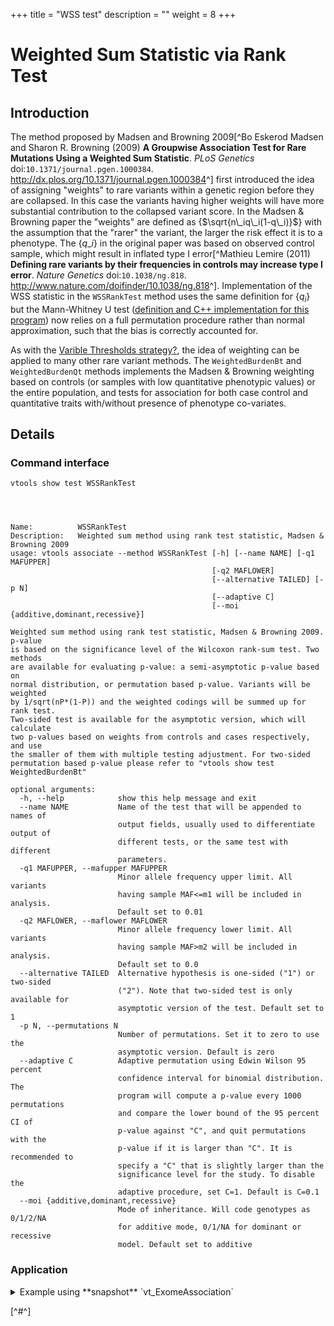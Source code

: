 
+++
title = "WSS test"
description = ""
weight = 8
+++



# Weighted Sum Statistic via Rank Test 



## Introduction

The method proposed by Madsen and Browning 2009[^Bo Eskerod Madsen and Sharon R. Browning (2009) **A Groupwise Association Test for Rare Mutations Using a Weighted Sum Statistic**. *PLoS Genetics* doi:`10.1371/journal.pgen.1000384`. <http://dx.plos.org/10.1371/journal.pgen.1000384>^] first introduced the idea of assigning "weights" to rare variants within a genetic region before they are collapsed. In this case the variants having higher weights will have more substantial contribution to the collapsed variant score. In the Madsen & Browning paper the "weights" are defined as {$\sqrt{n\_iq\_i(1-q\_i)}$} with the assumption that the "rarer" the variant, the larger the risk effect it is to a phenotype. The {$q\_i$} in the original paper was based on observed control sample, which might result in inflated type I error[^Mathieu Lemire (2011) **Defining rare variants by their frequencies in controls may increase type I error**. *Nature Genetics* doi:`10.1038/ng.818`. <http://www.nature.com/doifinder/10.1038/ng.818>^]. Implementation of the WSS statistic in the `WSSRankTest` method uses the same definition for {$q_i$} but the Mann-Whitney U test ([definition and C++ implementation for this program][1]) now relies on a full permutation procedure rather than normal approximation, such that the bias is correctly accounted for. 

As with the [Varible Thresholds strategy][2][?][2], the idea of weighting can be applied to many other rare variant methods. The `WeightedBurdenBt` and `WeightedBurdenQt` methods implements the Madsen & Browning weighting based on controls (or samples with low quantitative phenotypic values) or the entire population, and tests for association for both case control and quantitative traits with/without presence of phenotype co-variates. 



## Details

### Command interface

    vtools show test WSSRankTest
    



    Name:          WSSRankTest
    Description:   Weighted sum method using rank test statistic, Madsen & Browning 2009
    usage: vtools associate --method WSSRankTest [-h] [--name NAME] [-q1 MAFUPPER]
                                                 [-q2 MAFLOWER]
                                                 [--alternative TAILED] [-p N]
                                                 [--adaptive C]
                                                 [--moi {additive,dominant,recessive}]
    
    Weighted sum method using rank test statistic, Madsen & Browning 2009. p-value
    is based on the significance level of the Wilcoxon rank-sum test. Two methods
    are available for evaluating p-value: a semi-asymptotic p-value based on
    normal distribution, or permutation based p-value. Variants will be weighted
    by 1/sqrt(nP*(1-P)) and the weighted codings will be summed up for rank test.
    Two-sided test is available for the asymptotic version, which will calculate
    two p-values based on weights from controls and cases respectively, and use
    the smaller of them with multiple testing adjustment. For two-sided
    permutation based p-value please refer to "vtools show test WeightedBurdenBt"
    
    optional arguments:
      -h, --help            show this help message and exit
      --name NAME           Name of the test that will be appended to names of
                            output fields, usually used to differentiate output of
                            different tests, or the same test with different
                            parameters.
      -q1 MAFUPPER, --mafupper MAFUPPER
                            Minor allele frequency upper limit. All variants
                            having sample MAF<=m1 will be included in analysis.
                            Default set to 0.01
      -q2 MAFLOWER, --maflower MAFLOWER
                            Minor allele frequency lower limit. All variants
                            having sample MAF>m2 will be included in analysis.
                            Default set to 0.0
      --alternative TAILED  Alternative hypothesis is one-sided ("1") or two-sided
                            ("2"). Note that two-sided test is only available for
                            asymptotic version of the test. Default set to 1
      -p N, --permutations N
                            Number of permutations. Set it to zero to use the
                            asymptotic version. Default is zero
      --adaptive C          Adaptive permutation using Edwin Wilson 95 percent
                            confidence interval for binomial distribution. The
                            program will compute a p-value every 1000 permutations
                            and compare the lower bound of the 95 percent CI of
                            p-value against "C", and quit permutations with the
                            p-value if it is larger than "C". It is recommended to
                            specify a "C" that is slightly larger than the
                            significance level for the study. To disable the
                            adaptive procedure, set C=1. Default is C=0.1
      --moi {additive,dominant,recessive}
                            Mode of inheritance. Will code genotypes as 0/1/2/NA
                            for additive mode, 0/1/NA for dominant or recessive
                            model. Default set to additive
    



### Application

<details><summary> Example using **snapshot** `vt_ExomeAssociation`</summary> 



    % vtools associate rare status -m "WSSRankTest --name wss -p 5000" --group_by name2 --to_db w\
    ss -j8 > wss.txt
    



    INFO: 3180 samples are found
    INFO: 2632 groups are found
    INFO: Starting 8 processes to load genotypes
    Loading genotypes: 100% [=========================================] 3,180 33.7/s in 00:01:34
    Testing for association: 100% [================================================] 2,632/591 10.7/s in 00:04:06
    INFO: Association tests on 2632 groups have completed. 591 failed.
    INFO: Using annotation DB wss in project test.
    INFO: Annotation database used to record results of association tests. Created on Wed, 30 Jan 2013 16:18:43
    



    % vtools show fields | grep wss
    



    wss.name2                    name2
    wss.sample_size_wss          sample size
    wss.num_variants_wss         number of variants in each group (adjusted for specified MAF
    wss.total_mac_wss            total minor allele counts in a group (adjusted for MOI)
    wss.statistic_wss            test statistic.
    wss.pvalue_wss               p-value
    wss.std_error_wss            Empirical estimate of the standard deviation of statistic
    wss.num_permutations_wss     number of permutations at which p-value is evaluated
    



    % head wss.txt
    

    name2	sample_size_wss	num_variants_wss	total_mac_wss	statistic_wss	pvalue_wss	std_error_wss	num_permutations_wss
    AADACL4	3180	5	138	34206	0.911089	11215.6	1000
    ABCD3	3180	3	42	12967	0.63037	6602.73	1000
    ABCG5	3180	6	87	37794	0.248751	8912.03	1000
    AAMP	3180	3	35	16160	0.290709	5777.64	1000
    ABCB10	3180	6	122	56091	0.145854	10409.2	1000
    ABHD1	3180	5	29	9825	0.605395	5363.56	1000
    ABCB6	3180	7	151	49949	0.608392	11831.6	1000
    ABL2	3180	4	41	16097	0.438561	6499.52	1000
    ACADM	3180	4	103	19070	0.967033	9782.51	1000
    

</details>

[^#^]

 [1]: http://www.alglib.net/hypothesistesting/mannwhitneyu.php
 [2]: http://localhost/~iceli/wiki/pmwiki.php?n=Association.VariableThresholds?action=edit